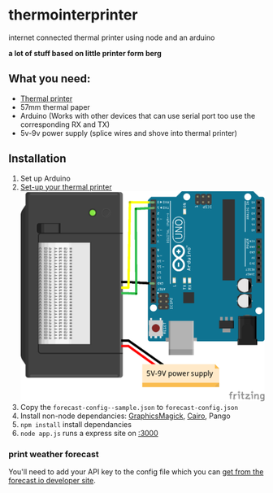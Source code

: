 # thermointerprinter

internet connected thermal printer using node and an arduino

__a lot of stuff based on little printer form berg__

## What you need:

+ [Thermal printer](http://www.hobbytronics.co.uk/thermal-printer)
+ 57mm thermal paper
+ Arduino (Works with other devices that can use serial port too use the corresponding RX and TX)
+ 5v-9v power supply (splice wires and shove into thermal printer)

## Installation

1. Set up Arduino
2. [Set-up your thermal printer](https://learn.adafruit.com/mini-thermal-receipt-printer) ![Visual set-up](/images/setup.png)
3. Copy the `forecast-config--sample.json` to `forecast-config.json`
4. Install non-node dependancies: [GraphicsMagick](http://www.graphicsmagick.org/), [Cairo](http://cairographics.org/download/), Pango
5. `npm install` install dependancies
6. `node app.js` runs a express site on [:3000](http://localhost:3000)

### print weather forecast

You'll need to add your API key to the config file which you can [get from the forecast.io developer site](https://developer.forecast.io/).

